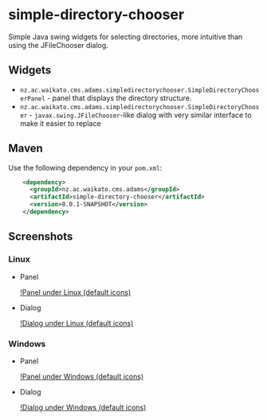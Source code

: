 # simple-directory-chooser
Simple Java swing widgets for selecting directories, more intuitive than using the JFileChooser dialog.

## Widgets

* `nz.ac.waikato.cms.adams.simpledirectorychooser.SimpleDirectoryChooserPanel` - panel that displays the 
  directory structure.
* `nz.ac.waikato.cms.adams.simpledirectorychooser.SimpleDirectoryChooser` - `javax.swing.JFileChooser`-like 
  dialog with very similar interface to make it easier to replace 


## Maven

Use the following dependency in your `pom.xml`:

```xml
    <dependency>
      <groupId>nz.ac.waikato.cms.adams</groupId>
      <artifactId>simple-directory-chooser</artifactId>
      <version>0.0.1-SNAPSHOT</version>
    </dependency>
```


## Screenshots

### Linux

* Panel

  [!Panel under Linux (default icons)](src/site/resources/panel-default-linux.png)


* Dialog

  [!Dialog under Linux (default icons)](src/site/resources/dialog-default-linux.png)


### Windows

* Panel

  [!Panel under Windows (default icons)](src/site/resources/panel-default-linux.png)


* Dialog

  [!Dialog under Windows (default icons)](src/site/resources/dialog-default-linux.png)
